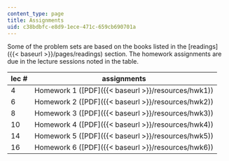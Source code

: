 ```yaml
---
content_type: page
title: Assignments
uid: c38bdbfc-e8d9-1ece-471c-659cb690701a
---
```


Some of the problem sets are based on the books listed in the [readings]({{< baseurl >}}/pages/readings) section. The homework assignments are due in the lecture sessions noted in the table.

| lec # | assignments |
| --- | --- |
| 4 | Homework 1 ([PDF]({{< baseurl >}}/resources/hwk1)) |
| 6 | Homework 2 ([PDF]({{< baseurl >}}/resources/hwk2)) |
| 8 | Homework 3 ([PDF]({{< baseurl >}}/resources/hwk3)) |
| 10 | Homework 4 ([PDF]({{< baseurl >}}/resources/hwk4)) |
| 14 | Homework 5 ([PDF]({{< baseurl >}}/resources/hwk5)) |
| 16 | Homework 6 ([PDF]({{< baseurl >}}/resources/hwk6))